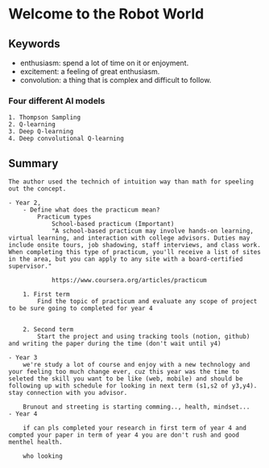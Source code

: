 # Welcome to the Robot World

## Keywords

- enthusiasm: spend a lot of time on it or enjoyment.
- excitement: a feeling of great enthusiasm.
- convolution: a thing that is complex and difficult to follow.

### Four different AI models

    1. Thompson Sampling
    2. Q-learning
    3. Deep Q-learning
    4. Deep convolutional Q-learning

## Summary

    The author used the technich of intuition way than math for speeling out the concept.

    - Year 2,
        - Define what does the practicum mean?
            Practicum types
                School-based practicum (Important)
                "A school-based practicum may involve hands-on learning, virtual learning, and interaction with college advisors. Duties may include onsite tours, job shadowing, staff interviews, and class work. When completing this type of practicum, you'll receive a list of sites in the area, but you can apply to any site with a board-certified supervisor."

                https://www.coursera.org/articles/practicum

        1. First term
            Find the topic of practicum and evaluate any scope of project to be sure going to completed for year 4


        2. Second term
            Start the project and using tracking tools (notion, github) and writing the paper during the time (don't wait until y4)

    - Year 3
        we're study a lot of course and enjoy with a new technology and your feeling too much change ever, cuz this year was the time to seleted the skill you want to be like (web, mobile) and should be following up with schedule for looking in next term (s1,s2 of y3,y4). stay connection with you advisor.

        Brunout and streeting is starting comming.., health, mindset...
    - Year 4

        if can pls completed your research in first term of year 4 and compted your paper in term of year 4 you are don't rush and good menthel health.

        who looking
